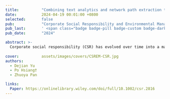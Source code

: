 ```yaml
---
title:          "Combining text analytics and network path extraction to trace CSR in the social sciences: Intellectual structures and diffusion trajectories"
date:           2024-04-19 00:01:00 +0800
selected:       false
pub:            "Corporate Social Responsibility and Environmental Management"
pub_last:       ' <span class="badge badge-pill badge-custom badge-dark">Journal</span>'
pub_date:       "2024"

abstract: >-
  Corporate social responsibility (CSR) has evolved over time into a mature interdisciplinary scientific field. However, there is a lack of research to explore the disciplinary association patterns and diffusion trajectories of scientific knowledge within this field. This research proposes a knowledge tracing framework that combines text analysis based on scientific texts and main path extraction based on citation networks to fill this gap.
  
cover:          assets/images/covers/CSREM-CSR.jpg
authors:
  - Dejian Yu
  - Po Hsiang†
  - Zhuoya Pan

links:
  Paper: https://onlinelibrary.wiley.com/doi/full/10.1002/csr.2816
---
```


